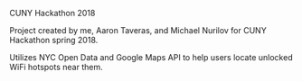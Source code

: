 CUNY Hackathon 2018

Project created by me, Aaron Taveras, and Michael Nurilov for CUNY Hackathon spring 2018. 

Utilizes NYC Open Data and Google Maps API to help users locate unlocked WiFi hotspots near them.
